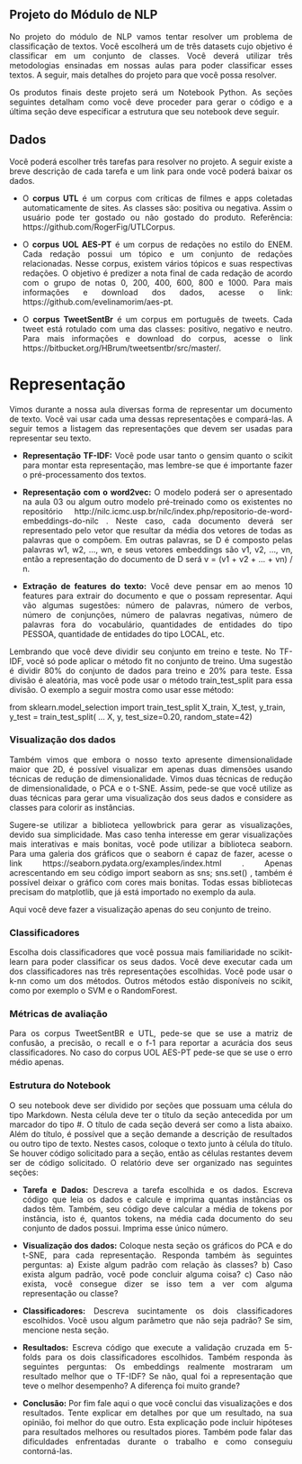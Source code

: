 ## Projeto do Módulo de NLP

<p align='justify'>No projeto do módulo de NLP vamos tentar resolver um problema de classificação de textos. Você escolherá um de três datasets cujo objetivo é classificar em um conjunto de classes. Você deverá utilizar três metodologias ensinadas em nossas aulas para poder classificar esses textos. A seguir, mais detalhes do projeto para que você possa resolver.</p>

<p align='justify'> Os produtos finais deste projeto será um Notebook Python. As seções seguintes detalham como você deve proceder para gerar o código e a última seção deve especificar a estrutura que seu notebook deve seguir.</p>

## Dados

<p align='justify'>Você poderá escolher três tarefas para resolver no projeto. A seguir existe a breve descrição de cada tarefa e um link para onde você poderá baixar os dados.</p>

- <p align='justify'> O <b>corpus UTL</b> é um corpus com críticas de filmes e apps coletadas automaticamente de sites. As classes são: positiva ou negativa. Assim o usuário pode ter gostado ou não gostado do produto. Referência: https://github.com/RogerFig/UTLCorpus.</p>

- <p align='justify'>O <b>corpus UOL AES-PT</b> é um corpus de redações no estilo do ENEM. Cada redação possui um tópico e um conjunto de redações relacionadas. Nesse corpus, existem vários tópicos e suas respectivas redações. O objetivo é predizer a nota final de cada redação de acordo com o grupo de notas 0, 200, 400, 600, 800 e 1000. Para mais informações e download dos dados, acesse o link: https://github.com/evelinamorim/aes-pt.</p>

- <p align='justify'>O <b>corpus TweetSentBr</b> é um corpus em português de tweets. Cada tweet está rotulado com uma das classes: positivo, negativo e neutro. Para mais informações e download do corpus, acesse o link https://bitbucket.org/HBrum/tweetsentbr/src/master/.</p>

# Representação

<p align='justify'>Vimos durante a nossa aula diversas forma de representar um documento de texto. Você vai usar cada uma dessas representações e compará-las. A seguir temos a listagem das representações que devem ser usadas para representar seu texto.</p>

- <p align='justify'><b>Representação TF-IDF:</b> Você pode usar tanto o gensim quanto o scikit para montar esta representação, mas lembre-se que é importante fazer o pré-processamento dos textos.</p>

- <p align='justify'><b>Representação com o word2vec:</b> O modelo poderá ser o apresentado na aula 03 ou algum outro modelo pré-treinado como os existentes no repositório http://nilc.icmc.usp.br/nilc/index.php/repositorio-de-word-embeddings-do-nilc . Neste caso, cada documento deverá ser representado pelo vetor que resultar da média dos vetores de todas as palavras que o compõem. Em outras palavras, se D é composto pelas palavras w1, w2, …, wn, e seus vetores embeddings são v1, v2, …, vn, então a representação do documento de D será v = (v1 + v2 + … + vn) / n.</p>

- <p align='justify'><b>Extração de features do texto:</b> Você deve pensar em ao menos 10 features para extrair do documento e que o possam representar. Aqui vão algumas sugestões: número de palavras, número de verbos, número de conjunções, número de palavras negativas, número de palavras fora do vocabulário, quantidades de entidades do tipo PESSOA, quantidade de entidades do tipo LOCAL, etc.</p>

<p align='justify'>Lembrando que você deve dividir seu conjunto em treino e teste. No TF-IDF, você só pode aplicar o método fit no conjunto de treino. Uma sugestão é dividir 80% do conjunto de dados para treino e 20% para teste. Essa divisão é aleatória, mas você pode usar o método train_test_split para essa divisão. O exemplo a seguir mostra como usar esse método:</p>

from sklearn.model_selection import train_test_split
X_train, X_test, y_train, y_test = train_test_split(
...    X, y, test_size=0.20, random_state=42)

### Visualização dos dados

<p align='justify'>Também vimos que embora o nosso texto apresente dimensionalidade maior que 2D, é possível visualizar em apenas duas dimensões usando técnicas de redução de dimensionalidade. Vimos duas técnicas de redução de dimensionalidade, o PCA e o t-SNE. Assim, pede-se que você utilize as duas técnicas para gerar uma visualização dos seus dados e considere as classes para colorir as instâncias.</p>

<p align='justify'>Sugere-se utilizar a biblioteca yellowbrick para gerar as visualizações, devido sua simplicidade. Mas caso tenha interesse em gerar visualizações mais interativas e mais bonitas, você pode utilizar a biblioteca seaborn. Para uma galeria dos gráficos que o seaborn é capaz de fazer, acesse o link https://seaborn.pydata.org/examples/index.html . Apenas acrescentando em seu código import seaborn as sns; sns.set() , também é possível deixar o gráfico com cores mais bonitas. Todas essas bibliotecas precisam do matplotlib, que já está importado no exemplo da aula.</p>

<p align='justify'>Aqui você deve fazer a visualização apenas do seu conjunto de treino.</p>

### Classificadores

<p align='justify'>Escolha dois classificadores que você possua mais familiaridade no scikit-learn para poder classificar os seus dados. Você deve executar cada um dos classificadores nas três representações escolhidas. Você pode usar o k-nn como um dos métodos. Outros métodos estão disponíveis no scikit, como por exemplo o SVM e o RandomForest.</p>

### Métricas de avaliação

<p align='justify'>Para os corpus TweetSentBR e UTL, pede-se que se use a matriz de confusão, a precisão, o recall e o f-1 para reportar a acurácia dos seus classificadores. No caso do corpus UOL AES-PT pede-se que se use o erro médio apenas.</p>


### Estrutura do Notebook

<p align='justify'>O seu notebook deve ser dividido por seções que possuam  uma célula do tipo Markdown. Nesta célula deve ter o título da seção antecedida por um marcador do tipo #. O título de cada seção deverá ser como a lista abaixo. Além do título, é possível que a seção demande a descrição de resultados ou outro tipo de texto. Nestes casos, coloque o texto junto à célula do título. Se houver código solicitado para a seção, então as células restantes devem ser de código solicitado.  
O relatório deve ser organizado nas seguintes seções:</p>

- <p align='justify'><b>Tarefa e Dados:</b> Descreva a tarefa escolhida e os dados. Escreva código que leia os dados e calcule e imprima quantas instâncias os dados têm. Também, seu código deve calcular a média de tokens por instância, isto é, quantos tokens, na média cada documento do seu conjunto de dados possui. Imprima esse único número.

- <p align='justify'><b>Visualização dos dados:</b> Coloque nesta seção os gráficos do PCA e do t-SNE, para cada representação. Responda também às seguintes perguntas: a) Existe algum padrão com relação às classes? b) Caso exista algum padrão, você pode concluir alguma coisa? c) Caso não exista, você consegue dizer se isso tem a ver com alguma representação ou classe?</p>

- <p align='justify'><b>Classificadores:</b> Descreva sucintamente os dois classificadores escolhidos. Você usou algum parâmetro que não seja padrão? Se sim, mencione nesta seção.</p>

- <p align='justify'><b>Resultados:</b> Escreva código que execute a validação cruzada em 5-folds para os dois classificadores escolhidos. Também responda às seguintes perguntas: Os embeddings realmente mostraram um resultado melhor que o TF-IDF? Se não, qual foi a representação que teve o melhor desempenho? A diferença foi muito grande?</p>

- <p align='justify'><b>Conclusão:</b> Por fim fale aqui o que você conclui das visualizações e dos resultados. Tente explicar em detalhes por que um resultado, na sua opinião, foi melhor do que outro. Esta explicação pode incluir hipóteses para resultados melhores ou resultados piores. Também pode falar das dificuldades enfrentadas durante o trabalho e como conseguiu contorná-las.</p>
